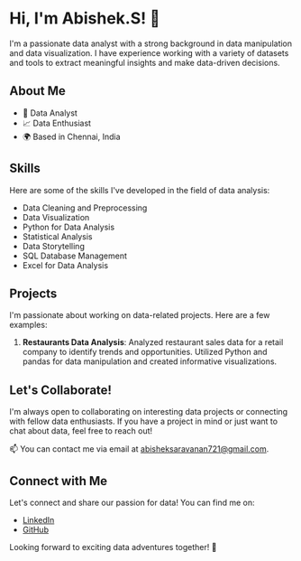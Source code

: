 # Hi, I'm Abishek.S! 👋

I'm a passionate data analyst with a strong background in data manipulation and data visualization. I have experience working with a variety of datasets and tools to extract meaningful insights and make data-driven decisions.

## About Me

- 💼 Data Analyst
- 📈 Data Enthusiast
- 🌍 Based in Chennai, India

## Skills

Here are some of the skills I've developed in the field of data analysis:

- Data Cleaning and Preprocessing
- Data Visualization
- Python for Data Analysis
- Statistical Analysis
- Data Storytelling
- SQL Database Management
- Excel for Data Analysis

## Projects

I'm passionate about working on data-related projects. Here are a few examples:

1. **Restaurants Data Analysis**: Analyzed restaurant sales data for a retail company to identify trends and opportunities. Utilized Python and pandas for data manipulation and created informative visualizations.

## Let's Collaborate!

I'm always open to collaborating on interesting data projects or connecting with fellow data enthusiasts. If you have a project in mind or just want to chat about data, feel free to reach out!

📫 You can contact me via email at [abisheksaravanan721@gmail.com](mailto:abisheksaravanan721@gmail.com).

## Connect with Me

Let's connect and share our passion for data! You can find me on:

- [LinkedIn](https://www.linkedin.com/in/abishek721/)
- [GitHub](https://github.com/Abishek721)

Looking forward to exciting data adventures together! 🚀

<!---
Abishek721/Abishek721 is a ✨ special ✨ repository because its `README.md` (this file) appears on your GitHub profile.
You can click the Preview link to take a look at your changes.
--->
